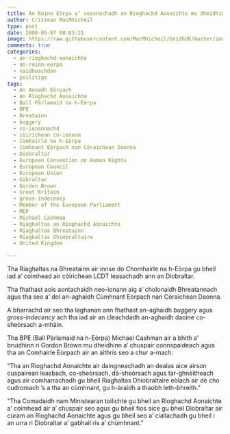 ```yaml
---
title: An Roinn Eòrpa a’ ceasnachadh an Rìoghachd Aonaichte mu dheidhinn còirichean LCDT ann an Diobraltar
author: Crìstean MacMhìcheil
type: post
date: 2008-05-07 08:03:21
image: https://raw.githubusercontent.com/MacMhicheil/GeidhUK/master/images/2008-05-07-an-roinn-eorpa-a-ceasnachadh-an-rioghachd-aonaichte-mu-dheidhinn-coraichean-lcdt-ann-an-diobraltar.jpg
comments: true
categories:
  - an-rioghachd-aonaichte
  - an-roinn-eorpa
  - naidheachdan
  - poilitigs
tags:
  - An Aonadh Eòrpach
  - An Rìoghachd Aonaichte
  - Ball Pàrlamaid na h-Eòrpa
  - BPE
  - Breatainn
  - buggery
  - co-ionannachd
  - còirichean co-ionann
  - Comhairle na h-Eòrpa
  - Cùmhnant Eòrpach nan Còraichean Daonna
  - Diobraltar
  - European Convention on Human Rights
  - European Council
  - European Union
  - Gibraltar
  - Gordon Brown
  - Great Britain
  - gross-indecency
  - Member of the European Parliament
  - MEP
  - Michael Cashman
  - Riaghaltas an Rìoghachd Aonaichte
  - Riaghaltas Bhreatainn
  - Riaghaltas Dhiobraltaire
  - United Kingdom

---
```

Tha Riaghaltas na Bhreatainn air innse do Chomhairle na h-Eòrpa gu bheil iad a&#8217; coimhead air còirichean LCDT leasachadh ann an Diobraltar.

<!--more-->

Tha fhathast aois aontachaidh neo-ionann aig a&#8217; cholonaidh Bhreatannach agus tha seo a&#8217; dol an-aghaidh Cùmhnant Eòrpach nan Còraichean Daonna.

A bharrachd air seo tha laghanan ann fhathast an-aghaidh _buggery_ agus _gross-indecency_ ach tha iad air an cleachdadh an-aghaidh daoine co-sheòrsach a-mhàin.

Tha BPE (Ball Pàrlamaid na h-Eòrpa) Michael Cashman air a bhith a&#8217; bruidhinn ri Gordon Brown mu dheidhinn a&#8217; chuspair connspaideach agus tha an Comhairle Eòrpach air an aithris seo a chur a-mach:

&#8220;Tha an Rìoghachd Aonaichte air daingneachadh an dealas aice airson cuspairean leasbach, co-sheòrsach, dà-sheòrsach agus tar-ghnèitheach agus air comharrachadh gu bheil Riaghaltas Dhiobraltaire eòlach air dè cho cudromach &#8217;s a tha an cùmhnant, gu h-àraidh a thaobh leth-bhreith.&#8221;

&#8220;Tha Comadaidh nam Ministearan toilichte gu bheil an Rìoghachd Aonaichte a&#8217; coimhead air a&#8217; chuspair seo agus gu bheil fios aice gu bheil Diobraltar air cùram an Rìoghachd Aonaichte agus gu bheil seo a&#8217; ciallachadh gu bheil i an urra ri Diobraltar a&#8217; gabhail ris a&#8217; chùmhnant.&#8221;
